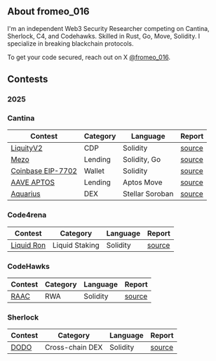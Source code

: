 ## About fromeo_016

I'm an independent Web3 Security Researcher competing on Cantina, Sherlock, C4, and Codehawks. Skilled in Rust, Go, Move, Solidity. I specialize in breaking blackchain protocols.

To get your code secured, reach out on X [@fromeo_016](https://x.com/fromeo_016).

## Contests
### 2025

### Cantina
| Contest | Category | Language | Report |
| -------- | ------- |  -------- | -------- | 
| [LiquityV2](https://cantina.xyz/competitions/d86632df-ab33-4448-8198-64955eae6712) | CDP | Solidity | [source](contests/LiquityV2.md) |
| [Mezo](https://cantina.xyz/code/e757364c-1f68-4ec5-94f6-c6b3c2e80c6d/README.md) | Lending   | Solidity, Go | [source](contests/mezo.md) | 
| [Coinbase EIP-7702](https://cantina.xyz/competitions/b0a948cd-c861-4807-b36e-d680d82598bf) | Wallet   | Solidity | [source](contests/coinbase-7702.md) | 
| [AAVE APTOS](https://cantina.xyz/competitions/ad445d42-9d39-4bcf-becb-0c6c8689b767) | Lending   | Aptos Move | [source](contests/aave-aptos.md) | 
| [Aquarius](https://cantina.xyz/competitions/990ce947-05da-443e-b397-be38a65f0bff) | DEX   | Stellar Soroban | [source](contests/aquarius.md) | 

### Code4rena
| Contest | Category | Language | Report |
| -------- | ------- |  -------- | -------- |
| [Liquid Ron](https://code4rena.com/audits/2025-01-liquid-ron) | Liquid Staking | Solidity | [source](contests/LiquidRon.md) |

### CodeHawks
| Contest | Category | Language | Report |
| -------- | ------- |  -------- | --------
| [RAAC](https://codehawks.cyfrin.io/c/2025-02-raac) | RWA | Solidity | [source](contests/RAAC.md) |

### Sherlock
| Contest | Category | Language | Report |
| -------- | ------- |  -------- | --------
| [DODO](https://audits.sherlock.xyz/contests/991) | Cross-chain DEX | Solidity | [source](contests/dodo.md) |
